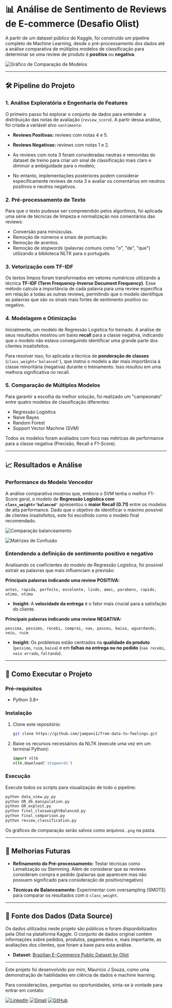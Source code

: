 # 📊 Análise de Sentimento de Reviews de E-commerce (Desafio Olist)

 A partir de um dataset público do Kaggle, foi construído um pipeline completo de Machine Learning, desde o pré-processamento dos dados até a análise comparativa de múltiplos modelos de classificação para determinar se uma review de produto é **positiva** ou **negativa**.

![Gráfico de Comparação de Modelos](0_review_distribution.png)

---
## 🛠️ Pipeline do Projeto

### 1. Análise Exploratória e Engenharia de Features
O primeiro passo foi explorar o conjunto de dados para entender a distribuição das notas de avaliação (`review_score`). A partir dessa análise, foi criada a variável alvo `sentimento`:
- **Reviews Positivas:** reviews com notas 4 e 5.
- **Reviews Negativas:** reviews com notas 1 e 2.

- As reviews com nota 3 foram consideradas neutras e removidas do dataset de treino para criar um sinal de classificação mais claro e diminuir a ambiguidade para o modelo;
- No entanto, implementações posteriores podem considerar especificamente reviews de nota 3 e avaliar os comentários em neutros positivos e neutros negativos.

### 2. Pré-processamento de Texto
Para que o texto pudesse ser compreendido pelos algoritmos, foi aplicada uma série de técnicas de limpeza e normalização nos comentários das reviews:
- Conversão para minúsculas.
- Remoção de números e sinais de pontuação.
- Remoção de acentos.
- Remoção de *stopwords* (palavras comuns como "o", "de", "que") utilizando a biblioteca NLTK para o português.

### 3. Vetorização com TF-IDF
Os textos limpos foram transformados em vetores numéricos utilizando a técnica **TF-IDF (Term Frequency-Inverse Document Frequency)**. Esse método calcula a importância de cada palavra para uma review específica em relação a todas as outras reviews, permitindo que o modelo identifique as palavras que são os sinais mais fortes de sentimento positivo ou negativo.

### 4. Modelagem e Otimização
Inicialmente, um modelo de Regressão Logística foi treinado. A análise de seus resultados mostrou um baixo **recall** para a classe negativa, indicando que o modelo não estava conseguindo identificar uma grande parte dos clientes insatisfeitos.

Para resolver isso, foi aplicada a técnica de **ponderação de classes** (`class_weight='balanced'`), que instrui o modelo a dar mais importância à classe minoritária (negativa) durante o treinamento. Isso resultou em uma melhora significativa no recall.

### 5. Comparação de Múltiplos Modelos
Para garantir a escolha da melhor solução, foi realizado um "campeonato" entre quatro modelos de classificação diferentes:
- Regressão Logística
- Naive Bayes
- Random Forest
- Support Vector Machine (SVM)

Todos os modelos foram avaliados com foco nas métricas de performance para a classe negativa (Precisão, Recall e F1-Score).

---

## 📈 Resultados e Análise

### Performance do Modelo Vencedor
A análise comparativa mostrou que, embora o SVM tenha o melhor F1-Score geral, o modelo de **Regressão Logística com `class_weight='balanced'`** apresentou o **maior Recall (0.71)** entre os modelos de alta performance. Dado que o objetivo de identificar o máximo possível de clientes insatisfeitos, este foi escolhido como o modelo final recomendado.

![Comparação balanceamento](0_balanced.png)

![Matrizes de Confusão](0_comparison_models.png)

### Entendendo a definição de sentimento positivo e negativo
Analisando os coeficientes do modelo de Regressão Logística, foi possível extrair as palavras que mais influenciam a previsão:

**Principais palavras indicando uma review POSITIVA:**
```
antes, rapida, perfeito, excelente, lindo, amei, parabens, rapido, otimo, otima
```
* **Insight:** A **velocidade da entrega** é o fator mais crucial para a satisfação do cliente.

**Principais palavras indicando uma review NEGATIVA:**
```
pessima, pessimo, recebi, comprei, nao, passou, baixa, aguardando, veio, ruim
```
* **Insight:** Os problemas estão centrados na **qualidade do produto** (`pessimo`, `ruim`, `baixa`) e em **falhas na entrega ou no pedido** (`nao recebi`, `veio errado`, `faltando`).

---

## 🚀 Como Executar o Projeto

### Pré-requisitos
- Python 3.8+

### Instalação
1. Clone este repositório:
   ```bash
   git clone https://github.com/jampani1/from-data-to-feelings.git
   ```

2. Baixe os recursos necessários da NLTK (execute uma vez em um terminal Python):
   ```python
   import nltk
   nltk.download('stopwords')
   ```
### Execução
Execute todos os scripts para visualização de todo o pipeline:
```bash
python data_view.py.py
python OR_db_manipulation.py
python OR_exploit.py
python final_classweightBalanced.py
python final_comparison.py
python review_classification.py
```
Os gráficos de comparação serão salvos como arquivos `.png` na pasta.

---

## 🔮 Melhorias Futuras
- **Refinamento do Pré-processamento:** Testar técnicas como Lematização ou Stemming. Além de considerar que as reviews consideram compra e pedido (palavras que aparecem mas não possuem significado para consideração de positivo/negativo)

- **Técnicas de Balanceamento:** Experimentar com oversampling (SMOTE) para comparar os resultados com o `class_weight`.

---

## 📄 Fonte dos Dados (Data Source)

Os dados utilizados neste projeto são públicos e foram disponibilizados pela Olist na plataforma Kaggle. O conjunto de dados original contém informações sobre pedidos, produtos, pagamentos e, mais importante, as avaliações dos clientes, que foram a base para esta análise.

- **Dataset:** [Brazilian E-Commerce Public Dataset by Olist](https://www.kaggle.com/datasets/olistbr/brazilian-ecommerce)

---


Este projeto foi desenvolvido por mim, Maurício J Souza, como uma demonstração de habilidades em ciência de dados e machine learning.

Para considerações, perguntas ou oportunidades, sinta-se à vontade para entrar em contato:

[![LinkedIn](https://img.shields.io/badge/LinkedIn-0077B5?style=for-the-badge&logo=linkedin&logoColor=white)](https://www.linkedin.com/in/mauriciojampani/)
[![Gmail](https://img.shields.io/badge/Gmail-D14836?style=for-the-badge&logo=gmail&logoColor=white)](mailto:mmjampani13@gmail.com)
[![GitHub](https://img.shields.io/badge/GitHub-100000?style=for-the-badge&logo=github&logoColor=white)](https://github.com/jampani1)
